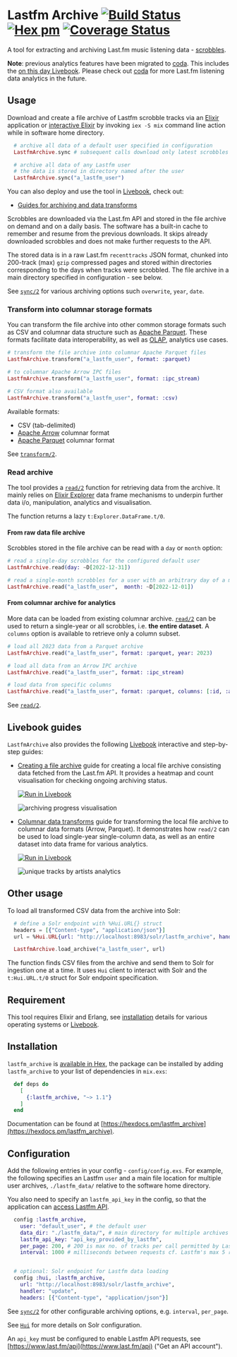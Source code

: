 # Lastfm Archive [![Build Status](https://github.com/boonious/lastfm_archive/actions/workflows/elixir.yml/badge.svg)](https://github.com/boonious/lastfm_archive/actions/workflows/elixir.yml) [![Hex pm](http://img.shields.io/hexpm/v/lastfm_archive.svg?style=flat)](https://hex.pm/packages/lastfm_archive) [![Coverage Status](https://coveralls.io/repos/github/boonious/lastfm_archive/badge.svg)](https://coveralls.io/github/boonious/lastfm_archive?branch=master)

A tool for extracting and archiving Last.fm music listening data - [scrobbles](https://www.last.fm/about/trackmymusic).

**Note**: previous analytics features have been migrated to [coda](https://github.com/boonious/coda).
This includes the [on this day Livebook](https://github.com/boonious/coda#livebook-analytics).
Please check out [coda](https://github.com/boonious/coda) for more Last.fm listening data analytics
in the future.

## Usage

Download and create a file archive of Lastfm scrobble tracks via an [Elixir](https://elixir-lang.org)
application or [interactive Elixir](https://elixir-lang.org/getting-started/introduction.html#interactive-mode)
by invoking `iex -S mix` command line action while in software home directory. 
 
```elixir
  # archive all data of a default user specified in configuration
  LastfmArchive.sync # subsequent calls download only latest scrobbles

  # archive all data of any Lastfm user
  # the data is stored in directory named after the user
  LastfmArchive.sync("a_lastfm_user")
```

You can also deploy and use the tool in [Livebook](https://livebook.dev), check out:
- [Guides for archiving and data transforms](#livebook-guides) 

Scrobbles are downloaded via the Last.fm API and stored in the file archive on demand
and on a daily basis. The software has a built-in cache to remember 
and resume from the previous downloads. It skips already downloaded scrobbles and
does not make further requests to the API.

The stored data is in a raw Last.fm `recenttracks` JSON format,
chunked into 200-track (max) `gzip` compressed pages and stored within directories
corresponding to the days when tracks were scrobbled. The file archive in a main 
directory specified in configuration - see below.

See [`sync/2`](https://hexdocs.pm/lastfm_archive/LastfmArchive.html#sync/2) for
various archiving options such `overwrite`, `year`, `date`.

### Transform into columnar storage formats
You can transform the file archive into other common storage formats such as CSV and 
columnar data structure such as [Apache Parquet](https://parquet.apache.org). 
These formats facilitate data interoperability, as well as 
[OLAP](https://www.snowflake.com/guides/olap-vs-oltp), analytics use cases.

```elixir
# transform the file archive into columnar Apache Parquet files
LastfmArchive.transform("a_lastfm_user", format: :parquet)

# to columnar Apache Arrow IPC files
LastfmArchive.transform("a_lastfm_user", format: :ipc_stream)

# CSV format also available
LastfmArchive.transform("a_lastfm_user", format: :csv)
```

Available formats: 
- CSV (tab-delimited)
- [Apache Arrow](https://arrow.apache.org) columnar format
- [Apache Parquet](https://parquet.apache.org) columnar format

See [`transform/2`](https://hexdocs.pm/lastfm_archive/LastfmArchive.html#transform/2).

### Read archive

The tool provides a [`read/2`](https://hexdocs.pm/lastfm_archive/LastfmArchive.html#read/2)
function for retrieving data from the archive. It mainly relies on
[Elixir Explorer](https://github.com/elixir-explorer/explorer) data frame mechanisms
to underpin further data i/o, manipulation, analytics and visualisation.

The function returns a lazy `t:Explorer.DataFrame.t/0`.

#### From raw data file archive

Scrobbles stored in the file archive can be read 
with a `day` or `month` option:

```elixir
# read a single-day scrobbles for the configured default user
LastfmArchive.read(day: ~D[2022-12-31])

# read a single-month scrobbles for a user with an arbitrary day of a month
LastfmArchive.read("a_lastfm_user",  month: ~D[2022-12-01])
```

#### From columnar archive for analytics

More data can be loaded from existing columnar archive.
[`read/2`](https://hexdocs.pm/lastfm_archive/LastfmArchive.html#read/2) can be used to
return a single-year or all scrobbles, i.e. **the entire dataset**.
A `columns` option is available to retrieve only a column subset.

```elixir
# load all 2023 data from a Parquet archive
LastfmArchive.read("a_lastfm_user", format: :parquet, year: 2023)

# load all data from an Arrow IPC archive
LastfmArchive.read("a_lastfm_user", format: :ipc_stream)

# load data from specific columns
LastfmArchive.read("a_lastfm_user", format: :parquet, columns: [:id, :artist, :album])
```

See [`read/2`](https://hexdocs.pm/lastfm_archive/LastfmArchive.html#read/2).

## Livebook guides

`LastfmArchive` also provides the following [Livebook](https://livebook.dev) interactive and step-by-step guides: 
  - [Creating a file archive](https://hexdocs.pm/lastfm_archive/archiving.html) guide for creating a local file archive consisting data fetched from the Last.fm API. It provides a heatmap and count visualisation for checking ongoing archiving status.

    [![Run in Livebook](https://livebook.dev/badge/v1/blue.svg)](https://livebook.dev/run?url=https%3A%2F%2Fraw.githubusercontent.com%2Fboonious%2Flastfm_archive%2Fmaster%2Flivebook%2Farchiving.livemd)

    ![archiving progress visualisation](assets/img/livebook_heatmap.png)
  - [Columnar data transforms](https://hexdocs.pm/lastfm_archive/transforming.html) guide for transforming the local file archive to columnar data formats (Arrow, Parquet). It demonstrates how `read/2` can be used to load single-year single-column data, as well as an entire dataset into data frame for various analytics. 

    [![Run in Livebook](https://livebook.dev/badge/v1/blue.svg)](https://livebook.dev/run?url=https%3A%2F%2Fraw.githubusercontent.com%2Fboonious%2Flastfm_archive%2Fmaster%2Flivebook%2Ftransforming.livemd)

    ![unique tracks by artists analytics](assets/img/livebook_unique_tracks_analytics.png)   
 
## Other usage
To load all transformed CSV data from the archive into Solr:


```elixir
  # define a Solr endpoint with %Hui.URL{} struct
  headers = [{"Content-type", "application/json"}]
  url = %Hui.URL{url: "http://localhost:8983/solr/lastfm_archive", handler: "update", headers: headers}

  LastfmArchive.load_archive("a_lastfm_user", url)
```

The function finds CSV files from the archive and send them to
Solr for ingestion one at a time. It uses `Hui` client to interact
with Solr and the `t:Hui.URL.t/0` struct for Solr endpoint specification.

## Requirement

This tool requires Elixir and Erlang, see [installation](https://elixir-lang.org/install.html) details
for various operating systems or [Livebook](https://livebook.dev).

## Installation

`lastfm_archive` is [available in Hex](https://hex.pm/packages/lastfm_archive),
the package can be installed by adding `lastfm_archive`
to your list of dependencies in `mix.exs`:

```elixir
  def deps do
    [
      {:lastfm_archive, "~> 1.1"}
    ]
  end
```

Documentation can be found at [https://hexdocs.pm/lastfm_archive](https://hexdocs.pm/lastfm_archive).

## Configuration
Add the following entries in your config - `config/config.exs`. For example,
the following specifies an Lastfm `user` and a main file location for
multiple user archives, `./lastfm_data/` relative to the software home directory.

You also need to specify an `lastfm_api_key` in the config, so that the application can
[access Lastfm API](https://www.last.fm/api/authentication).

```elixir
  config :lastfm_archive,
    user: "default_user", # the default user
    data_dir: "./lastfm_data/", # main directory for multiple archives
    lastfm_api_key: "api_key_provided_by_lastfm",
    per_page: 200, # 200 is max no. of tracks per call permitted by Lastfm API 
    interval: 1000 # milliseconds between requests cf. Lastfm's max 5 reqs/s rate limit


  # optional: Solr endpoint for Lastfm data loading
  config :hui, :lastfm_archive,
    url: "http://localhost:8983/solr/lastfm_archive",
    handler: "update",
    headers: [{"Content-type", "application/json"}]

```

See [`sync/2`](https://hexdocs.pm/lastfm_archive/LastfmArchive.html#sync/2)
for other configurable archiving options, e.g. `interval`, `per_page`.

See [`Hui`](https://hexdocs.pm/hui/readme.html#content) for more details on Solr configuration.

An `api_key` must be configured to enable Lastfm API requests,
see [https://www.last.fm/api](https://www.last.fm/api) ("Get an API account").


